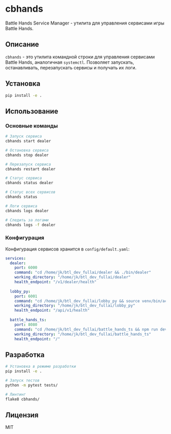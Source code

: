 # cbhands

Battle Hands Service Manager - утилита для управления сервисами игры Battle Hands.

## Описание

`cbhands` - это утилита командной строки для управления сервисами Battle Hands, аналогичная `systemctl`. Позволяет запускать, останавливать, перезапускать сервисы и получать их логи.

## Установка

```bash
pip install -e .
```

## Использование

### Основные команды

```bash
# Запуск сервиса
cbhands start dealer

# Остановка сервиса
cbhands stop dealer

# Перезапуск сервиса
cbhands restart dealer

# Статус сервиса
cbhands status dealer

# Статус всех сервисов
cbhands status

# Логи сервиса
cbhands logs dealer

# Следить за логами
cbhands logs -f dealer
```

### Конфигурация

Конфигурация сервисов хранится в `config/default.yaml`:

```yaml
services:
  dealer:
    port: 6000
    command: "cd /home/jk/btl_dev_fullai/dealer && ./bin/dealer"
    working_directory: "/home/jk/btl_dev_fullai/dealer"
    health_endpoint: "/v1/dealer/health"
    
  lobby_py:
    port: 6001
    command: "cd /home/jk/btl_dev_fullai/lobby_py && source venv/bin/activate && python3 main.py --debug"
    working_directory: "/home/jk/btl_dev_fullai/lobby_py"
    health_endpoint: "/api/v1/health"
    
  battle_hands_ts:
    port: 8080
    command: "cd /home/jk/btl_dev_fullai/battle_hands_ts && npm run dev"
    working_directory: "/home/jk/btl_dev_fullai/battle_hands_ts"
    health_endpoint: "/"
```

## Разработка

```bash
# Установка в режиме разработки
pip install -e .

# Запуск тестов
python -m pytest tests/

# Линтинг
flake8 cbhands/
```

## Лицензия

MIT